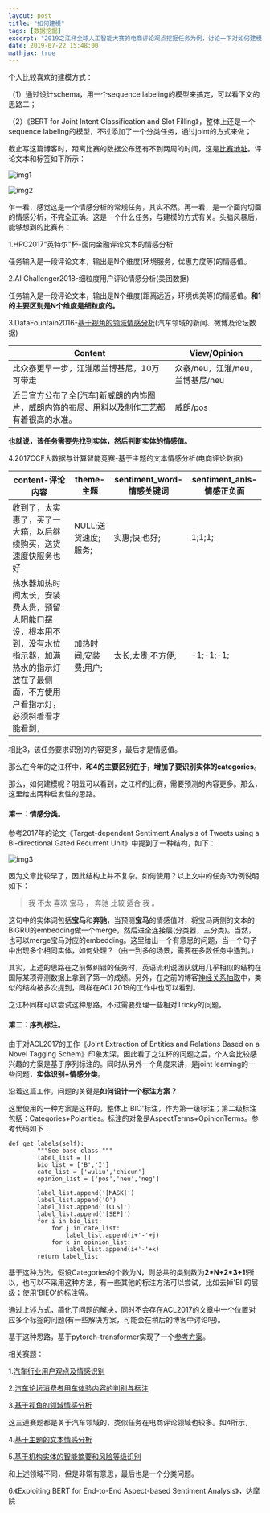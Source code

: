 ```yaml
---
layout: post
title: "如何建模"
tags: [数据挖掘]
excerpt: "2019之江杯全球人工智能大赛的电商评论观点挖掘任务为例，讨论一下对如何建模的思考。"
date: 2019-07-22 15:48:00
mathjax: true
---
```


个人比较喜欢的建模方式：

（1）通过设计schema，用一个sequence labeling的模型来搞定，可以看下文的思路二；

（2）《BERT for Joint Intent Classification and Slot Filling》，整体上还是一个sequence labeling的模型，不过添加了一个分类任务，通过joint的方式来做；


截止写这篇博客时，距离比赛的数据公布还有不到两周的时间，这是[比赛地址](https://zhejianglab.aliyun.com/entrance/231731/information)。评论文本和标签如下所示：

![img1](http://wx4.sinaimg.cn/mw690/aba7d18bgy1g58qhhmkgoj20vy0ckq6p.jpg)

![img2](http://wx2.sinaimg.cn/mw690/aba7d18bgy1g58qhdo9qzj20vo0a2n0n.jpg)

乍一看，感觉这是一个情感分析的常规任务，其实不然。再一看，是一个面向切面的情感分析，不完全正确。这是一个什么任务，与建模的方式有关。头脑风暴后，能够想到的比赛有：

1.HPC2017"英特尔"杯-面向金融评论文本的情感分析

任务输入是一段评论文本，输出是N个维度(环境服务，优惠力度等)的情感值。

2.AI Challenger2018-细粒度用户评论情感分析(美团数据)

任务输入是一段评论文本，输出是N个维度(距离远近，环境优美等)的情感值。**和1的主要区别是N个维度是细粒度的。**

3.DataFountain2016-[基于视角的领域情感分析](https://www.datafountain.cn/competitions/237/faq)(汽车领域的新闻、微博及论坛数据)

|Content|View/Opinion|
|------|------|
|比众泰更早一步，江淮版兰博基尼，10万可带走|众泰/neu，江淮/neu，兰博基尼/neu|
|近日官方公布了全[汽车]新威朗的内饰图片，威朗内饰的布局、用料以及制作工艺都有着很高的水准。|威朗/pos|

**也就说，该任务需要先找到实体，然后判断实体的情感值。**


4.2017CCF大数据与计算智能竞赛-基于主题的文本情感分析(电商评论数据)

|	content-评论内容|	theme-主题|	sentiment\_word-情感关键词|sentiment_anls-情感正负面|
|------|------|------|------|
|收到了，太实惠了，买了一大箱，以后继续购买，送货速度快服务也好|NULL;送货速度;服务;|	实惠;快;也好;	|1;1;1;|
|	热水器加热时间太长，安装费太贵，预留太阳能口摆设，根本用不到，没有水位指示器，加满热水的指示灯放在了最侧面，不方便用户看指示灯，必须斜着看才能看到，|	加热时间;安装费;用户;	|太长;太贵;不方便;	|-1;-1;-1;|

相比3，该任务要求识别的内容更多，最后才是情感值。

那么在今年的之江杯中，**和4的主要区别在于，增加了要识别实体的categories**。

那么，如何建模呢？明显可以看到，之江杯的比赛，需要预测的内容更多。那么，这里给出两种启发性的思路。

#### 第一：情感分类。

参考2017年的论文《Target-dependent Sentiment Analysis of Tweets using a Bi-directional Gated Recurrent Unit》中提到了一种结构，如下：

![img3](http://wx3.sinaimg.cn/mw690/aba7d18bgy1g58p7d65q4j20xs0d50v7.jpg)

因为文章比较早了，因此结构上并不复杂。如何使用？以上文中的任务3为例说明如下：

> 我 不太 喜欢 宝马 ， 奔驰 比较 适合 我 。

这句中的实体词包括**宝马**和**奔驰**，当预测**宝马**的情感值时，将宝马两侧的文本的BiGRU的embedding做一个merge，然后进全连接层(分类器，三分类)。当然，也可以merge宝马对应的embedding。这里给出一个有意思的问题，当一个句子中出现多个相同实体，如何处理？（由一到多的场景，需要在多数任务中遇到。）

其实，上述的思路在之前做纠错的任务时，英语流利说团队就用几乎相似的结构在国际某项评测数据上拿到了第一的成绩。另外，在之前的博客[神经关系抽取](https://zhpmatrix.github.io/2019/06/30/neural-relation-extraction/)中，类似的结构被多次提到，同样在ACL2019的工作中也可以看到。

之江杯同样可以尝试这种思路，不过需要处理一些相对Tricky的问题。


#### 第二：序列标注。

由于对ACL2017的工作《Joint Extraction of Entities and Relations Based on a Novel Tagging Schem》印象太深，因此看了之江杯的问题之后，个人会比较感兴趣的方案是基于序列标注的。同时从另外一个角度来讲，是joint learning的一些问题，**实体识别+情感分类**。

沿着这篇工作，问题的关键是**如何设计一个标注方案？**

这里使用的一种方案是这样的，整体上'BIO'标注，作为第一级标注；第二级标注包括：Categories+Polarities。标注的对象是AspectTerms+OpinionTerms。参考代码如下：

```
def get_labels(self):
        """See base class."""
        label_list = []
        bio_list = ['B','I']
        cate_list = ['wuliu','chicun']
        opinion_list = ['pos','neu','neg']
        
        label_list.append('[MASK]')
        label_list.append('O')
        label_list.append('[CLS]')
        label_list.append('[SEP]')
        for i in bio_list:
            for j in cate_list:
                label_list.append(i+'-'+j)
            for k in opinion_list:
                label_list.append(i+'-'+k)
        return label_list
```

基于这种方法，假设Categories的个数为N，则总共的类别数为**2\*N+2\*3+1**!所以，也可以不采用这种方法，有一些其他的标注方法可以尝试，比如去掉'BI'的层级；使用'BIEO'的标注等。

通过上述方式，简化了问题的解决，同时不会存在ACL2017的文章中一个位置对应多个标签的问题(有一些解决方案，可能会在稍后的博客中讨论吧)。

基于这种思路，基于pytorch-transformer实现了一个[参考方案](https://github.com/zhpmatrix/pytorch-transformers/tree/zhijiang)。


相关赛题：

1.[汽车行业用户观点及情感识别](https://www.datafountain.cn/competitions/310/datasets)

2.[汽车论坛消费者用车体验内容的判别与标注](https://www.datafountain.cn/competitions/365)

3.[基于视角的领域情感分析](https://www.datafountain.cn/competitions/237/datasets)

这三道赛题都是关于汽车领域的，类似任务在电商评论领域也较多。如4所示，

4.[基于主题的文本情感分析](https://www.datafountain.cn/competitions/268/datasets)

5.[基于机构实体的智能摘要和风险等级识别](https://www.datafountain.cn/competitions/269/ranking)

和上述领域不同，但是非常有意思，最后也是一个分类问题。

6.《Exploiting BERT for End-to-End Aspect-based Sentiment Analysis》，达摩院

